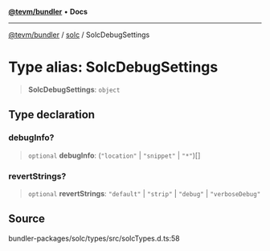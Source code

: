 [**@tevm/bundler**](../../README.md) • **Docs**

***

[@tevm/bundler](../../modules.md) / [solc](../README.md) / SolcDebugSettings

# Type alias: SolcDebugSettings

> **SolcDebugSettings**: `object`

## Type declaration

### debugInfo?

> `optional` **debugInfo**: (`"location"` \| `"snippet"` \| `"*"`)[]

### revertStrings?

> `optional` **revertStrings**: `"default"` \| `"strip"` \| `"debug"` \| `"verboseDebug"`

## Source

bundler-packages/solc/types/src/solcTypes.d.ts:58
